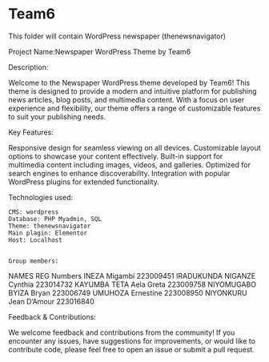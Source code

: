 # Team6
This folder will contain WordPress newspaper (thenewsnavigator)


Project Name:Newspaper WordPress Theme by Team6


Description:


Welcome to the Newspaper WordPress theme developed by Team6! 
This theme is designed to provide a modern and intuitive platform for publishing news articles, blog posts, and multimedia content. 
With a focus on user experience and flexibility, our theme offers a range of customizable features to suit your publishing needs. 


Key Features:

Responsive design for seamless viewing on all devices.
Customizable layout options to showcase your content effectively.
Built-in support for multimedia content including images, videos, and galleries.
Optimized for search engines to enhance discoverability.
Integration with popular WordPress plugins for extended functionality.

Technologies used:


    CMS: wordpress
    Database: PHP Myadmin, SQL
    Theme: thenewsnavigator
    Main plagin: Elementor
    Host: Localhost
    

    Group members:


 NAMES                       REG Numbers
INEZA Migambi	               223009451
IRADUKUNDA NIGANZE Cynthia	 223014732
KAYUMBA TETA Aela Greta	     223009758
NIYOMUGABO BYIZA Bryan	     223006749
UMUHOZA Ernestine	           223008950
NIYONKURU Jean D’Amour 	     223016840



    

Feedback & Contributions:


We welcome feedback and contributions from the community! If you encounter any issues, have suggestions for improvements, or would like to contribute code, please feel free to open an issue or submit a pull request.






